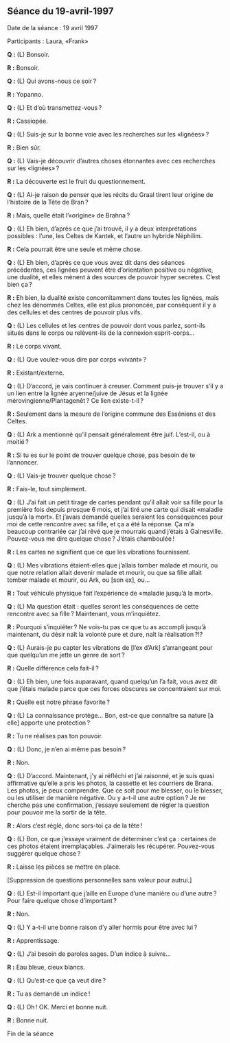 ## Séance du 19-avril-1997

Date de la séance : 19 avril 1997

Participants : Laura, «Frank»

**Q :** (L) Bonsoir.

**R :** Bonsoir.

**Q :** (L) Qui avons-nous ce soir ?

**R :** Yopanno.

**Q :** (L) Et d’où transmettez-vous ?

**R :** Cassiopée.

**Q :** (L) Suis-je sur la bonne voie avec les recherches sur les «lignées» ?

**R :** Bien sûr.

**Q :** (L) Vais-je découvrir d’autres choses étonnantes avec ces recherches sur les «lignées» ?

**R :** La découverte est le fruit du questionnement.

**Q :** (L) Ai-je raison de penser que les récits du Graal tirent leur origine de l’histoire de la Tête de Bran ?

**R :** Mais, quelle était l’«origine» de Brahna ?

**Q :** (L) Eh bien, d’après ce que j’ai trouvé, il y a deux interprétations possibles : l’une, les Celtes de Kantek, et l’autre un hybride Néphilim.

**R :** Cela pourrait être une seule et même chose.

**Q :** (L) Eh bien, d’après ce que vous avez dit dans des séances précédentes, ces lignées peuvent être d’orientation positive ou négative, une dualité, et elles mènent à des sources de pouvoir hyper secrètes. C’est bien ça ?

**R :** Eh bien, la dualité existe concomitamment dans toutes les lignées, mais chez les dénommés Celtes, elle est plus prononcée, par conséquent il y a des cellules et des centres de pouvoir plus vifs.

**Q :** (L) Les cellules et les centres de pouvoir dont vous parlez, sont-ils situés dans le corps ou relèvent-ils de la connexion esprit-corps…

**R :** Le corps vivant.

**Q :** (L) Que voulez-vous dire par corps «vivant» ?

**R :** Existant/externe.

**Q :** (L) D’accord, je vais continuer à creuser. Comment puis-je trouver s’il y a un lien entre la lignée aryenne/juive de Jésus et la lignée mérovingienne/Plantagenêt ? Ce lien existe-t-il ?

**R :** Seulement dans la mesure de l’origine commune des Esséniens et des Celtes.

**Q :** (L) Ark a mentionné qu’il pensait généralement être juif. L’est-il, ou à moitié ?

**R :** Si tu es sur le point de trouver quelque chose, pas besoin de te l’annoncer.

**Q :** (L) Vais-je trouver quelque chose ?

**R :** Fais-le, tout simplement.

**Q :** (L) J’ai fait un petit tirage de cartes pendant qu’il allait voir sa fille pour la première fois depuis presque 6 mois, et j’ai tiré une carte qui disait «maladie jusqu’à la mort». Et j’avais demandé quelles seraient les conséquences pour moi de cette rencontre avec sa fille, et ça a été la réponse. Ça m’a beaucoup contrariée car j’ai rêvé que je mourrais quand j’étais à Gainesville. Pouvez-vous me dire quelque chose ? J’étais chamboulée !

**R :** Les cartes ne signifient que ce que les vibrations fournissent.

**Q :** (L) Mes vibrations étaient-elles que j’allais tomber malade et mourir, ou que notre relation allait devenir malade et mourir, ou que sa fille allait tomber malade et mourir, ou Ark, ou [son ex], ou…

**R :** Tout véhicule physique fait l’expérience de «maladie jusqu’à la mort».

**Q :** (L) Ma question était : quelles seront les conséquences de cette rencontre avec sa fille ? Maintenant, vous m’inquiétez.

**R :** Pourquoi s’inquiéter ? Ne vois-tu pas ce que tu as accompli jusqu’à maintenant, du désir naît la volonté pure et dure, naît la réalisation ?!?

**Q :** (L) Aurais-je pu capter les vibrations de [l’ex d’Ark] s’arrangeant pour que quelqu’un me jette un genre de sort ?

**R :** Quelle différence cela fait-il ?

**Q :** (L) Eh bien, une fois auparavant, quand quelqu’un l’a fait, vous avez dit que j’étais malade parce que ces forces obscures se concentraient sur moi.

**R :** Quelle est notre phrase favorite ?

**Q :** (L) La connaissance protège… Bon, est-ce que connaître sa nature [à elle] apporte une protection ?

**R :** Tu ne réalises pas ton pouvoir.

**Q :** (L) Donc, je n’en ai même pas besoin ?

**R :** Non.

**Q :** (L) D’accord. Maintenant, j’y ai réfléchi et j’ai raisonné, et je suis quasi affirmative qu’elle a pris les photos, la cassette et les courriers de Brana. Les photos, je peux comprendre. Que ce soit pour me blesser, ou le blesser, ou les utiliser de manière négative. Ou y a-t-il une autre option ? Je ne cherche pas une confirmation, j’essaye seulement de régler la question pour pouvoir me la sortir de la tête.

**R :** Alors c’est réglé, donc sors-toi ça de la tête !

**Q :** (L) Bon, ce que j’essaye vraiment de déterminer c’est ça : certaines de ces photos étaient irremplaçables. J’aimerais les récupérer. Pouvez-vous suggérer quelque chose ?

**R :** Laisse les pièces se mettre en place.

[Suppression de questions personnelles sans valeur pour autrui.]

**Q :** (L) Est-il important que j’aille en Europe d’une manière ou d’une autre ? Pour faire quelque chose d’important ?

**R :** Non.

**Q :** (L) Y a-t-il une bonne raison d’y aller hormis pour être avec lui ?

**R :** Apprentissage.

**Q :** (L) J’ai besoin de paroles sages. D’un indice à suivre…

**R :** Eau bleue, cieux blancs.

**Q :** (L) Qu’est-ce que ça veut dire ?

**R :** Tu as demandé un indice !

**Q :** (L) Oh ! OK. Merci et bonne nuit.

**R :** Bonne nuit.

Fin de la séance
